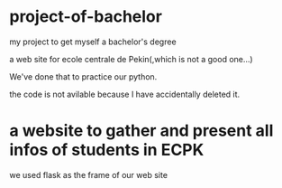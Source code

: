 # project-of-bachelor
my project to get myself a bachelor's degree

a web site for ecole centrale de Pekin(,which is not a good one...)

We've done that to practice our python.

the code is not avilable because I have accidentally deleted it.

# a website to gather and present all infos of students in ECPK

we used flask as the frame of our web site


